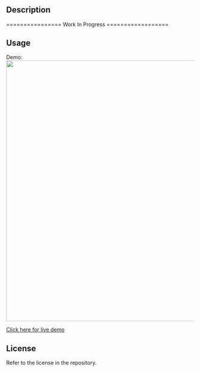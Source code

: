 # <TIMED CODING QUIZ>

## Description

================ Work In Progress ==================

## Usage

Demo:
<img src="" width = "700" />

[Click here for live demo]()

## License

Refer to the license in the repository.
